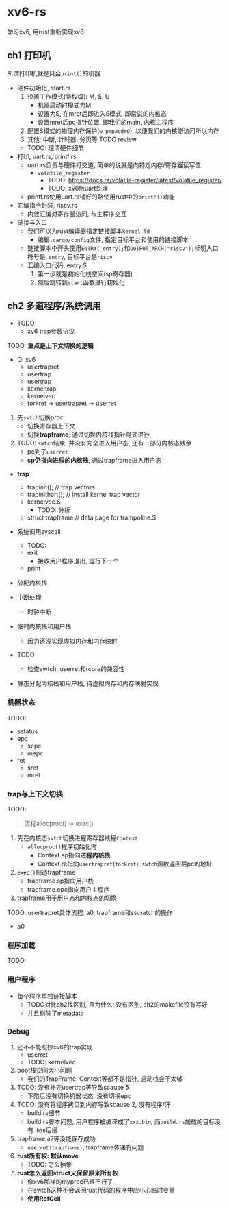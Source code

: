 # xv6-rs

学习xv6, 用rust重新实现xv6


## ch1 打印机

所谓打印机就是只会`print()`的机器

- 硬件初始化, start.rs
	1. 设置工作模式(特权级): M, S, U
		- 机器启动时模式为M
		- 设置为S, 在mret后即进入S模式, 即常说的内核态
		- 设置mret后pc指针位置, 即我们的main, 内核主程序
	2. 配置S模式的物理内存保护(`w_pmpaddr0`), 以便我们的内核能访问所以内存
	3. 其他: 中断, 计时器, 分页等 TODO review
	* TODO: 理清硬件细节
- 打印, uart.rs, printf.rs
	* uart.rs负责与硬件打交道, 简单的说就是向特定内存/寄存器读写值
		+ `volatile_register`
			+ TODO: https://docs.rs/volatile-register/latest/volatile_register/
			+ TODO: xv6版uart处理
	* printf.rs使用uart.rs铺好的路使用rust中的`print!()`功能
- 汇编指令封装, riscv.rs
	* 内敛汇编对寄存器访问, 与主程序交互
- 链接与入口
	* 我们可以为rust编译器指定链接脚本`kernel.ld`
		+ 编辑`.cargo/config`文件, 指定目标平台和使用的链接脚本
	* 链接脚本中开头使用`ENTRY(_entry);`和`OUTPUT_ARCH("riscv");`标明入口符号是`_entry`, 目标平台是`riscv`
	* 汇编入口代码, entry.S
		1. 第一步就是初始化栈空间(sp寄存器)
		2. 然后跳转到`start`函数进行初始化


## ch2 多道程序/系统调用

- TODO
	* xv6 trap参数协议

TODO: **重点是上下文切换的逻辑**

- Q: xv6
	* usertrapret
	* usertrap
	* usertrap
	* kerneltrap
	* kernelvec
	* forkret -> usertrapret -> userret

1. 先`swtch`切换proc
	- 切换寄存器上下文
	- 切换**trapframe**, 通过切换内核栈指针隐式进行, 
2. TODO: `swtch`结束, 并没有完全进入用户态, 还有一部分内核态残余
	- pc到了`userret`
	- **sp仍指向进程的内核栈**, 通过trapframe进入用户态

- **trap**
	* trapinit();      // trap vectors
	* trapinithart();  // install kernel trap vector
	* kernelvec.S
		+ TODO: 分析
	* struct trapframe // data page for trampoline.S
- 系统调用syscall
	* TODO:
	* exit
		+ 接收用户程序退出, 运行下一个
	* print
- 分配内核栈
- 中断处理
	* 时钟中断
- 临时内核栈和用户栈
	* 因为还没实现虚拟内存和内存映射

- TODO
	* 检查swtch, userret和rcore的兼容性

- 静态分配内核栈和用户栈, 待虚拟内存和内存映射实现


### 机器状态

TODO:

- sstatus
- epc
	* sepc
	* mepc
- ret
	* sret
	* mret

### trap与上下文切换

TODO:

> 流程allocproc() -> exec()

1. 先在内核态`swtch`切换进程寄存器线程`Context`
	- `allocproc()`程序初始化时
		* Context.sp指向**进程内核栈**
		* Context.ra指向`usertrapret`(`forkret`), `swtch`函数返回后pc的地址
2. `exec()`制造trapframe
	- trapframe.sp指向用户栈
	- trapframe.epc指向用户主程序
3. trapframe用于用户态和内核态的切换

TODO: usertrapret具体流程: a0, trapframe和sscratch的操作

- a0

### 程序加载

TODO:


### 用户程序

- 每个程序单独链接脚本
	* TODO对比ch2找区别, 且为什么: 没有区别, ch2的makefile没有写好
	* 并且剔除了metadata


### Debug

1. 还不不能照抄xv6的trap实现
	* userret
	* TODO: kernelvec
2. boot栈空间大小问题
	- 我们的TrapFrame, Context等都不是指针, 启动栈会不太够
3. TODO: 没有补完usertrap等导致scause 5
	- 下陷后没有切换机器状态, 没有切换epc
4. TODO: 没有将程序拷贝到内存导致scause 2, 没有程序/汗
	- build.rs细节
	- build.rs脚本问题, 用户程序被编译成了`xxx.bin`, 而`build.rs`加载的目标没有`.bin`后缀
5. trapframe.a7等没能保存成功
	- `userret(trapframe)`, trapframe传递有问题
6. **rust所有权: 默认move**
	- TODO: 怎么抽象
7. **rust怎么返回struct又保留原来所有权**
	- 像xv6那样的myproc已经不行了
	- 在swtch这种不会返回rust代码的程序中应小心临时变量
	- **使用RefCell**
